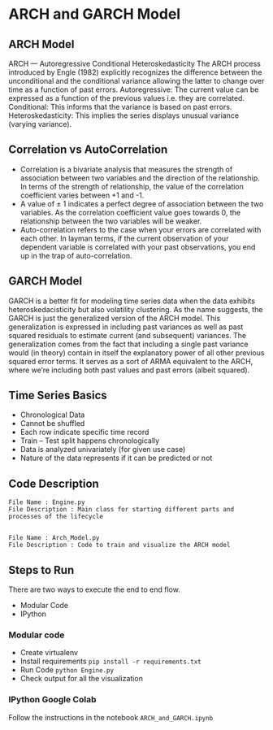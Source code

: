 # ARCH and GARCH Model

## ARCH Model

ARCH — Autoregressive Conditional Heteroskedasticity
The ARCH process introduced by Engle (1982) explicitly recognizes the difference between the unconditional and the conditional variance allowing the latter to change over time as a function of past errors.
Autoregressive: The current value can be expressed as a function of the previous values i.e. they are correlated.
Conditional: This informs that the variance is based on past errors.
Heteroskedasticity: This implies the series displays unusual variance (varying variance).

## Correlation vs AutoCorrelation

- Correlation is a bivariate analysis that measures the strength of association between two variables and the direction of the relationship. In terms of the strength of relationship, the value of the correlation coefficient varies between +1 and -1.
- A value of ± 1 indicates a perfect degree of association between the two variables. As the correlation coefficient value goes towards 0, the relationship between the two variables will be weaker.
- Auto-correlation refers to the case when your errors are correlated with each other. In layman terms, if the current observation of your dependent variable is correlated with your past observations, you end up in the trap of auto-correlation. 

## GARCH Model

GARCH is a better fit for modeling time series data when the data exhibits heteroskedacisticity but also volatility clustering.
As the name suggests, the GARCH is just the generalized version of the ARCH model. This generalization is expressed in including past variances as well as past squared residuals to estimate current (and subsequent) variances. 
The generalization comes from the fact that including a single past variance would (in theory) contain in itself the explanatory power of all other previous squared error terms. 
It serves as a sort of ARMA equivalent to the ARCH, where we’re including both past values and past errors (albeit squared). 


## Time Series Basics

-   Chronological Data
- Cannot be shuffled
- Each row indicate specific time record
- Train – Test split happens chronologically
- Data is analyzed univariately (for given use case)
- Nature of the data represents if it can be predicted or not

## Code Description


    File Name : Engine.py
    File Description : Main class for starting different parts and processes of the lifecycle


    File Name : Arch_Model.py
    File Description : Code to train and visualize the ARCH model



## Steps to Run

There are two ways to execute the end to end flow.

- Modular Code
- IPython

### Modular code

- Create virtualenv
- Install requirements `pip install -r requirements.txt`
- Run Code `python Engine.py`
- Check output for all the visualization

### IPython Google Colab

Follow the instructions in the notebook `ARCH_and_GARCH.ipynb`

